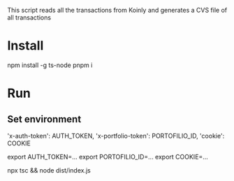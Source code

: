 This script reads all the transactions from Koinly and generates a CVS file of all transactions

# Install

npm install -g ts-node
pnpm i

# Run


## Set environment

'x-auth-token': AUTH_TOKEN,
'x-portfolio-token': PORTOFILIO_ID,
'cookie': COOKIE

export AUTH_TOKEN=...
export PORTOFILIO_ID=...
export COOKIE=...

npx tsc && node dist/index.js